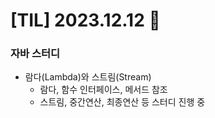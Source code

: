 # [TIL] 2023.12.12 📘

### 자바 스터디
  * 람다(Lambda)와 스트림(Stream)
     * 람다, 함수 인터페이스, 메서드 참조
     * 스트림, 중간연산, 최종연산 등 스터디 진행 중
